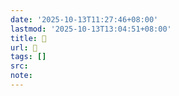 ```yaml
---
date: '2025-10-13T11:27:46+08:00'
lastmod: '2025-10-13T13:04:51+08:00'
title: 󰙬
url: 󰙬
tags: []
src:
note:
---
```

